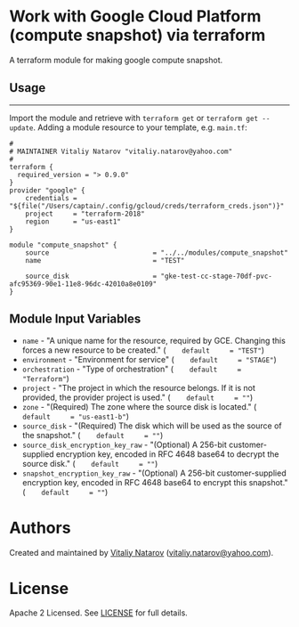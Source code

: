 # Work with Google Cloud  Platform (compute snapshot) via terraform

A terraform module for making google compute snapshot.

## Usage
--------

Import the module and retrieve with ```terraform get``` or ```terraform get --update```. Adding a module resource to your template, e.g. `main.tf`:

```
#
# MAINTAINER Vitaliy Natarov "vitaliy.natarov@yahoo.com"
#
terraform {
  required_version = "> 0.9.0"
}
provider "google" {
    credentials = "${file("/Users/captain/.config/gcloud/creds/terraform_creds.json")}"
    project     = "terraform-2018"
    region      = "us-east1"
}

module "compute_snapshot" {
    source                          = "../../modules/compute_snapshot"
    name                            = "TEST"

    source_disk                     = "gke-test-cc-stage-70df-pvc-afc95369-90e1-11e8-96dc-42010a8e0109"
}
```

Module Input Variables
----------------------
- `name` - "A unique name for the resource, required by GCE. Changing this forces a new resource to be created." (`    default     = "TEST"`)
- `environment` - "Environment for service" (`    default     = "STAGE"`)
- `orchestration` - "Type of orchestration" (`    default     = "Terraform"`)
- `project` - "The project in which the resource belongs. If it is not provided, the provider project is used." (`    default     = ""`)
- `zone` - "(Required) The zone where the source disk is located." (`    default     = "us-east1-b"`)
- `source_disk` - "(Required) The disk which will be used as the source of the snapshot." (`    default     = ""`)
- `source_disk_encryption_key_raw` - "(Optional) A 256-bit customer-supplied encryption key, encoded in RFC 4648 base64 to decrypt the source disk." (`    default     = ""`)
- `snapshot_encryption_key_raw` - "(Optional) A 256-bit customer-supplied encryption key, encoded in RFC 4648 base64 to encrypt this snapshot." (`    default     = ""`)

Authors
=======

Created and maintained by [Vitaliy Natarov](https://github.com/SebastianUA)
(vitaliy.natarov@yahoo.com).

License
=======

Apache 2 Licensed. See [LICENSE](https://github.com/SebastianUA/terraform/blob/master/LICENSE) for full details.

